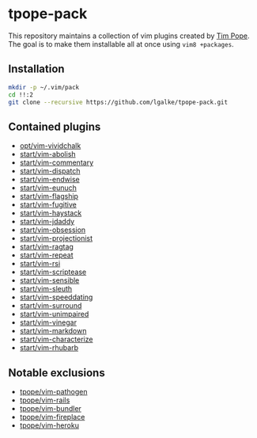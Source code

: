# tpope-pack

This repository maintains a collection of vim plugins created by [Tim Pope](https://github.com/tpope).
The goal is to make them installable all at once using `vim8 +packages`.

## Installation

```bash
mkdir -p ~/.vim/pack
cd !!:2
git clone --recursive https://github.com/lgalke/tpope-pack.git
```

## Contained plugins

- [opt/vim-vividchalk](https://github.com/tpope/vim-vividchalk)
- [start/vim-abolish](https://github.com/tpope/vim-abolish)
- [start/vim-commentary](https://github.com/tpope/vim-commentary)
- [start/vim-dispatch](https://github.com/tpope/vim-dispatch)
- [start/vim-endwise](https://github.com/tpope/vim-endwise)
- [start/vim-eunuch](https://github.com/tpope/vim-eunuch)
- [start/vim-flagship](https://github.com/tpope/vim-flagship)
- [start/vim-fugitive](https://github.com/tpope/vim-fugitive)
- [start/vim-haystack](https://github.com/tpope/vim-haystack)
- [start/vim-jdaddy](https://github.com/tpope/vim-jdaddy)
- [start/vim-obsession](https://github.com/tpope/vim-obsession)
- [start/vim-projectionist](https://github.com/tpope/vim-projectionist)
- [start/vim-ragtag](https://github.com/tpope/vim-ragtag)
- [start/vim-repeat](https://github.com/tpope/vim-repeat)
- [start/vim-rsi](https://github.com/tpope/vim-rsi)
- [start/vim-scriptease](https://github.com/tpope/vim-scriptease)
- [start/vim-sensible](https://github.com/tpope/vim-sensible)
- [start/vim-sleuth](https://github.com/tpope/vim-sleuth)
- [start/vim-speeddating](https://github.com/tpope/vim-speeddating)
- [start/vim-surround](https://github.com/tpope/vim-surround)
- [start/vim-unimpaired](https://github.com/tpope/vim-unimpaired)
- [start/vim-vinegar](https://github.com/tpope/vim-vinegar)
- [start/vim-markdown](https://github.com/tpope/vim-markdown)
- [start/vim-characterize](https://github.com/tpope/vim-characterize)
- [start/vim-rhubarb](https://github.com/tpope/vim-rhubarb)

## Notable exclusions

- [tpope/vim-pathogen](https://github.com/tpope/vim-pathogen)
- [tpope/vim-rails](https://github.com/tpope/vim-rails)
- [tpope/vim-bundler](https://github.com/tpope/vim-bundler)
- [tpope/vim-fireplace](https://github.com/tpope/vim-fireplace)
- [tpope/vim-heroku](https://github.com/tpope/vim-heroku)
